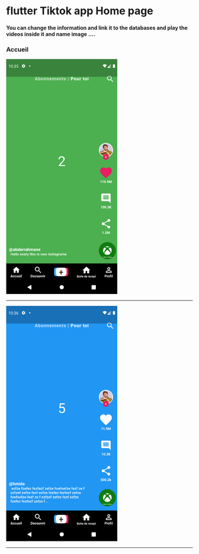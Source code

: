  <h1> flutter Tiktok app Home page </h1>  
 
<h4> You can change the information and link it to the databases and play the videos inside it and name image ....</h4>

<h3>Accueil</h3> 

<img src="https://github.com/abenkoula71/Flutter-tiktok-app--homepage/blob/main/Screenshot_1633775733.png" width="300" />  
<hr>

<img src="https://github.com/abenkoula71/Flutter-tiktok-app--homepage/blob/main/Screenshot_1633775801.png" width="300" />  
<hr>






